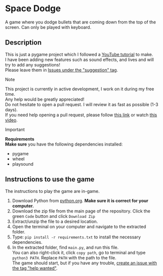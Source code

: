 # Space Dodge

A game where you dodge bullets that are coming down from the top of the screen. Can only be played with keyboard.

## Description

This is just a pygame project which I followed a [YouTube tutorial](https://www.youtube.com/watch?v=waY3LfJhQLY) to make.  
I have been adding new features such as sound effects, and lives and will try to add any suggestions!  
Please leave them in [Issues under the "suggestion" tag](https://github.com/Spacexplorer11/Space_Dodge/issues/new?template=feature_request.yml).

>[!Note]  
> This project is currently in active development, I work on it during my free time.  
> Any help would be greatly appreciated!  
> Do not hesitate to open a pull request. I will review it as fast as possible (1-3 days).  
> If you need help opening a pull request, please follow [this link](https://docs.github.com/en/pull-requests/collaborating-with-pull-requests/proposing-changes-to-your-work-with-pull-requests/creating-a-pull-request-from-a-fork) or watch [this video](https://www.youtube.com/watch?v=nCKdihvneS0).

>[!Important]
> **Requirements**  
>**Make sure** you have the following dependencies installed:
>- pygame
>- wheel
>- playsound

## Instructions to use the game

The instructions to play the game are in-game.

1. Download Python from [python.org](https://python.org). **Make sure it is correct for your computer.**
2. Download the zip file from the main page of the repository. Click the green `Code` button and click `Download Zip`
3. Extract/unzip the file to a desired location.
4. Open the terminal on your computer and navigate to the extracted folder.
5. Type: `pip install -r requirements.txt` to install the necessary dependencies.
6. In the extracted folder, find `main.py`, and run this file.  
You can also right-click it, click `copy path`, go to terminal and type `python3 PATH`. Replace `PATH` with the path to the file.   
The game should start, but if you have any trouble, [create an issue with the tag "help wanted"](https://github.com/Spacexplorer11/Space_Dodge/issues/new?template=healp_wanted.yml).
